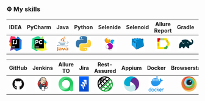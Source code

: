 ### :gear: My skills
| IDEA | PyCharm | Java | Python | Selenide | Selenoid | Allure Report | Gradle | Junit5 | 
|:--------:|:-------------:|:---------:|:-------:|:----:|:------:|:----:|:----:|:----:|
| <img src="icons/index.jpeg" width="40" height="40"> | <img src="icons/pycharm.jpeg" width="40" height="40"> | <img src="icons/java.png" width="40" height="40"> | <img src="icons/python.jpeg" width="40" height="40"> | <img src="icons/Selenide.png" width="40" height="40"> | <img src="icons/Selenoid.png" width="40" height="40"> | <img src="icons/Allure_Report.png" width="40" height="40"> | <img src="icons/Gradle.png" width="40" height="40"> | <img src="icons/JUnit_5.png" width="40" height="40"> | <img src="icons/github.png" width="40" height="40"> |

| GitHub | Jenkins | Allure TO | Jira | Rest-Assured | Appium | Docker | Browserstack |
|:----:|:------:|:------:|:--------:|:--------:|:--------:|:--------:|:-----------:|
| <img src="icons/github.png" width="40" height="40">| <img src="icons/Jenkins.png" width="40" height="40"> | <img src="icons/testops_fav2.png" width="40" height="40"> | <img src="icons/jira.jpeg" width="40" height="40"> | <img src="icons/Rest-Assured.png" width="40" height="40"> | <img src="icons/appium.png" width="40" height="40"> | <img src="icons/docker.png" width="40" height="40"> | <img src="icons/browserstack.jpeg" width="40" height="40"> |
